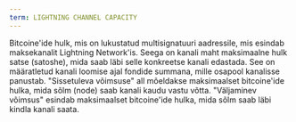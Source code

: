 ```yaml
---
term: LIGHTNING CHANNEL CAPACITY
---
```


Bitcoine'ide hulk, mis on lukustatud multisignatuuri aadressile, mis esindab maksekanalit Lightning Network'is. Seega on kanali maht maksimaalne hulk satse (satoshe), mida saab läbi selle konkreetse kanali edastada. See on määratletud kanali loomise ajal fondide summana, mille osapool kanalisse panustab. "Sissetuleva võimsuse" all mõeldakse maksimaalset bitcoine'ide hulka, mida sõlm (node) saab kanali kaudu vastu võtta. "Väljaminev võimsus" esindab maksimaalset bitcoine'ide hulka, mida sõlm saab läbi kindla kanali saata.
